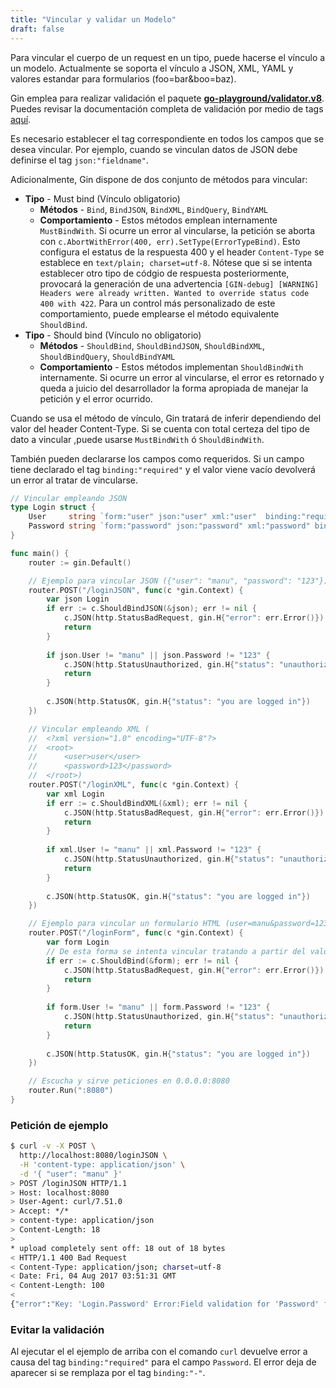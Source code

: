 ```yaml
---
title: "Vincular y validar un Modelo"
draft: false
---
```


Para vincular el cuerpo de un request en un tipo, puede hacerse el vínculo a un modelo. Actualmente se soporta el vínculo a JSON, XML, YAML y valores estandar para formularios (foo=bar&boo=baz).

Gin emplea para realizar validación el paquete [**go-playground/validator.v8**](https://github.com/go-playground/validator). Puedes revisar la documentación completa de validación por medio de tags [aquí](http://godoc.org/gopkg.in/go-playground/validator.v8#hdr-Baked_In_Validators_and_Tags).

Es necesario establecer el tag correspondiente en todos los campos que se desea vincular. Por ejemplo, cuando se vinculan datos de JSON debe definirse el tag `json:"fieldname"`.

Adicionalmente, Gin dispone de dos conjunto de métodos para vincular:
- **Tipo** - Must bind (Vínculo obligatorio)
  - **Métodos** - `Bind`, `BindJSON`, `BindXML`, `BindQuery`, `BindYAML`
  - **Comportamiento** - Estos métodos emplean internamente `MustBindWith`. Si ocurre un error al vincularse, la petición se aborta con `c.AbortWithError(400, err).SetType(ErrorTypeBind)`. Esto configura el estatus de la respuesta 400 y el header `Content-Type` se establece en `text/plain; charset=utf-8`. Nótese que si se intenta establecer otro tipo de códgio de respuesta posteriormente, provocará la generación de una advertencia `[GIN-debug] [WARNING] Headers were already written. Wanted to override status code 400 with 422`. Para un control más personalizado de este comportamiento, puede emplearse el método equivalente `ShouldBind`.
- **Tipo** - Should bind (Vínculo no obligatorio)
  - **Métodos** - `ShouldBind`, `ShouldBindJSON`, `ShouldBindXML`, `ShouldBindQuery`, `ShouldBindYAML`
  - **Comportamiento** - Estos métodos implementan `ShouldBindWith` internamente. Si ocurre un error al vincularse, el error es retornado y queda a juicio del desarrollador la forma apropiada de manejar la petición y el error ocurrido.

Cuando se usa el método de vínculo, Gin tratará de inferir dependiendo del valor del header Content-Type. Si se cuenta con total certeza del tipo de dato a vincular ,puede usarse `MustBindWith` ó `ShouldBindWith`.

También pueden declararse los campos como requeridos. Si un campo tiene declarado el tag `binding:"required"` y el valor viene vacío devolverá un error al tratar de vincularse.

```go
// Vincular empleando JSON
type Login struct {
	User     string `form:"user" json:"user" xml:"user"  binding:"required"`
	Password string `form:"password" json:"password" xml:"password" binding:"required"`
}

func main() {
	router := gin.Default()

	// Ejemplo para vincular JSON ({"user": "manu", "password": "123"})
	router.POST("/loginJSON", func(c *gin.Context) {
		var json Login
		if err := c.ShouldBindJSON(&json); err != nil {
			c.JSON(http.StatusBadRequest, gin.H{"error": err.Error()})
			return
		}
		
		if json.User != "manu" || json.Password != "123" {
			c.JSON(http.StatusUnauthorized, gin.H{"status": "unauthorized"})
			return
		} 
		
		c.JSON(http.StatusOK, gin.H{"status": "you are logged in"})
	})

	// Vincular empleando XML (
	//	<?xml version="1.0" encoding="UTF-8"?>
	//	<root>
	//		<user>user</user>
	//		<password>123</password>
	//	</root>)
	router.POST("/loginXML", func(c *gin.Context) {
		var xml Login
		if err := c.ShouldBindXML(&xml); err != nil {
			c.JSON(http.StatusBadRequest, gin.H{"error": err.Error()})
			return
		}
		
		if xml.User != "manu" || xml.Password != "123" {
			c.JSON(http.StatusUnauthorized, gin.H{"status": "unauthorized"})
			return
		} 
		
		c.JSON(http.StatusOK, gin.H{"status": "you are logged in"})
	})

	// Ejemplo para vincular un formulario HTML (user=manu&password=123)
	router.POST("/loginForm", func(c *gin.Context) {
		var form Login
		// De esta forma se intenta vincular tratando a partir del valor del header content-type.
		if err := c.ShouldBind(&form); err != nil {
			c.JSON(http.StatusBadRequest, gin.H{"error": err.Error()})
			return
		}
		
		if form.User != "manu" || form.Password != "123" {
			c.JSON(http.StatusUnauthorized, gin.H{"status": "unauthorized"})
			return
		} 
		
		c.JSON(http.StatusOK, gin.H{"status": "you are logged in"})
	})

	// Escucha y sirve peticiones en 0.0.0.0:8080
	router.Run(":8080")
}
```

### Petición de ejemplo

```sh
$ curl -v -X POST \
  http://localhost:8080/loginJSON \
  -H 'content-type: application/json' \
  -d '{ "user": "manu" }'
> POST /loginJSON HTTP/1.1
> Host: localhost:8080
> User-Agent: curl/7.51.0
> Accept: */*
> content-type: application/json
> Content-Length: 18
>
* upload completely sent off: 18 out of 18 bytes
< HTTP/1.1 400 Bad Request
< Content-Type: application/json; charset=utf-8
< Date: Fri, 04 Aug 2017 03:51:31 GMT
< Content-Length: 100
<
{"error":"Key: 'Login.Password' Error:Field validation for 'Password' failed on the 'required' tag"}
```

### Evitar la validación

Al ejecutar el el ejemplo de arriba con el comando `curl` devuelve error a causa del tag `binding:"required"` para el campo `Password`. El error deja de aparecer si se remplaza por el tag `binding:"-"`.
